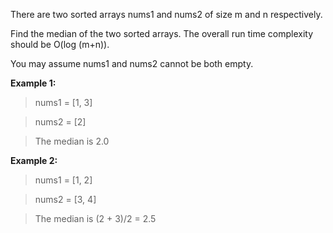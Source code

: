 There are two sorted arrays nums1 and nums2 of size m and n respectively.

Find the median of the two sorted arrays. The overall run time complexity should be O(log (m+n)).

You may assume nums1 and nums2 cannot be both empty.

**Example 1:**

> nums1 = [1, 3]

> nums2 = [2]

> The median is 2.0

**Example 2:**

> nums1 = [1, 2]

> nums2 = [3, 4]

> The median is (2 + 3)/2 = 2.5